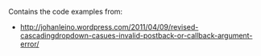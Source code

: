 Contains the code examples from:
  * http://johanleino.wordpress.com/2011/04/09/revised-cascadingdropdown-casues-invalid-postback-or-callback-argument-error/
